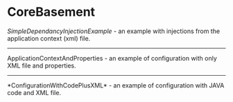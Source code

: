 # CoreBasement

*SimpleDependancyInjectionExample* - an example with injections from the application context (xml) file. <br>
<hr/>
ApplicationContextAndProperties - an example of configuration with only XML file and properties. <br>
<hr/>
*ConfigurationWithCodePlusXML* - an example of configuration with JAVA code and XML file. <br>
